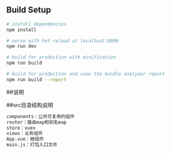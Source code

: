 
## Build Setup

``` bash
# install dependencies
npm install

# serve with hot reload at localhost:9000
npm run dev

# build for production with minification
npm run build

# build for production and view the bundle analyzer report
npm run build --report

```



##说明



##src目录结构说明

``` bash
components：公共可复用的组件
router：路由map和别名map
store：vuex
views：业务组件
App.vue：根组件
main.js：打包入口文件
```
